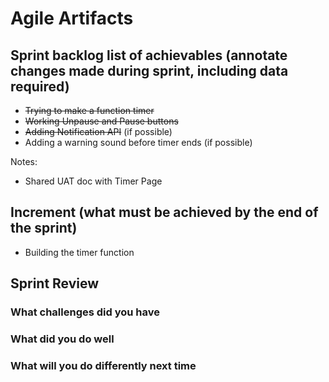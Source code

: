 # Agile Artifacts 

## Sprint backlog list of achievables (annotate changes made during sprint, including data required)
- ~~Trying to make a function timer~~
- ~~Working Unpause and Pause buttons~~
- ~~Adding Notification API~~ (if possible)
- Adding a warning sound before timer ends (if possible)

Notes: 
- Shared UAT doc with Timer Page

## Increment (what must be achieved by the end of the sprint)
- Building the timer function 


## Sprint Review 
### What challenges did you have

### What did you do well
 

### What will you do differently next time
